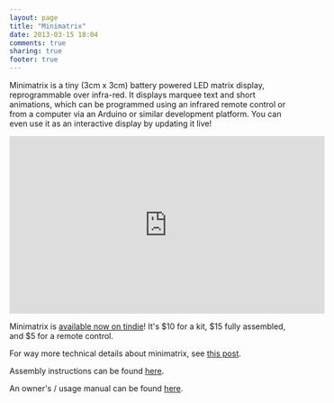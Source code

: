 ```yaml
---
layout: page
title: "Minimatrix"
date: 2013-03-15 18:04
comments: true
sharing: true
footer: true
---
```


Minimatrix is a tiny (3cm x 3cm) battery powered LED matrix display,
reprogrammable over infra-red. It displays marquee text and short
animations, which can be programmed using an infrared remote control
or from a computer via an Arduino or similar development platform. You
can even use it as an interactive display by updating it live!

<iframe width="560" height="315" src="http://www.youtube.com/embed/cMi9UnKH-kU?rel=0" frameborder="0" allowfullscreen></iframe>

Minimatrix is [available now on tindie](https://tindie.com/shops/arachnidlabs/minimatrix/)! It's $10 for a kit, $15 fully assembled, and $5 for a remote control.

For way more technical details about minimatrix, see [this post](http://www.arachnidlabs.com/blog/2013/04/05/inside-minimatrix/).

Assembly instructions can be found [here](instructions.html).

An owner's / usage manual can be found [here](manual.html).